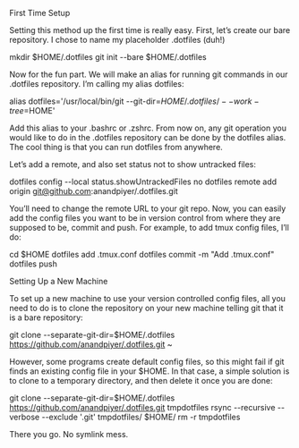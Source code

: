 First Time Setup

Setting this method up the first time is really easy. First, let’s create our bare repository. I chose to name my placeholder .dotfiles (duh!)

mkdir $HOME/.dotfiles
git init --bare $HOME/.dotfiles

Now for the fun part. We will make an alias for running git commands in our .dotfiles repository. I’m calling my alias dotfiles:

alias dotfiles='/usr/local/bin/git --git-dir=$HOME/.dotfiles/ --work-tree=$HOME'

Add this alias to your .bashrc or .zshrc. From now on, any git operation you would like to do in the .dotfiles repository can be done by the dotfiles alias. The cool thing is that you can run dotfiles from anywhere.

Let’s add a remote, and also set status not to show untracked files:

dotfiles config --local status.showUntrackedFiles no
dotfiles remote add origin git@github.com:anandpiyer/.dotfiles.git

You’ll need to change the remote URL to your git repo. Now, you can easily add the config files you want to be in version control from where they are supposed to be, commit and push. For example, to add tmux config files, I’ll do:

cd $HOME
dotfiles add .tmux.conf
dotfiles commit -m "Add .tmux.conf"
dotfiles push

Setting Up a New Machine

To set up a new machine to use your version controlled config files, all you need to do is to clone the repository on your new machine telling git that it is a bare repository:

git clone --separate-git-dir=$HOME/.dotfiles https://github.com/anandpiyer/.dotfiles.git ~

However, some programs create default config files, so this might fail if git finds an existing config file in your $HOME. In that case, a simple solution is to clone to a temporary directory, and then delete it once you are done:

git clone --separate-git-dir=$HOME/.dotfiles https://github.com/anandpiyer/.dotfiles.git tmpdotfiles
rsync --recursive --verbose --exclude '.git' tmpdotfiles/ $HOME/
rm -r tmpdotfiles

There you go. No symlink mess.
